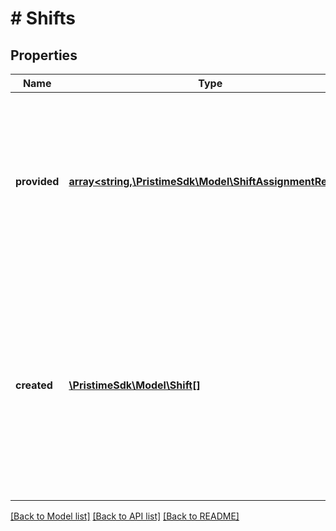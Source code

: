 # # Shifts

## Properties

Name | Type | Description | Notes
------------ | ------------- | ------------- | -------------
**provided** | [**array<string,\PristimeSdk\Model\ShiftAssignmentResult>**](ShiftAssignmentResult.md) | Assignment results for shifts you provided in the request, keyed by your original shift IDs. Shows which worker (if any) is now assigned to each existing shift. |
**created** | [**\PristimeSdk\Model\Shift[]**](Shift.md) | New shifts automatically created by the optimization algorithm to meet staffing demands. These are additional shifts beyond what you originally provided, always with assigned workers. |

[[Back to Model list]](../../README.md#models) [[Back to API list]](../../README.md#endpoints) [[Back to README]](../../README.md)
